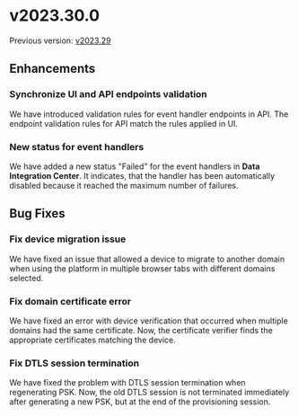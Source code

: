 # v2023.30.0

Previous version: [v2023.29](v2023.29.md)

## Enhancements

### Synchronize UI and API endpoints validation
We have introduced validation rules for event handler endpoints in API. The endpoint validation rules for API match the rules applied in UI.

### New status for event handlers
We have added a new status "Failed" for the event handlers in **Data Integration Center**. It indicates, that the handler has been automatically disabled because it reached the maximum number of failures.

## Bug Fixes

### Fix device migration issue
We have fixed an issue that allowed a device to migrate to another domain when using the platform in multiple browser tabs with different domains selected.

### Fix domain certificate error
We have fixed an error with device verification that occurred when multiple domains had the same certificate. Now, the certificate verifier finds the appropriate certificates matching the device.

### Fix DTLS session termination
We have fixed the problem with DTLS session termination when regenerating PSK. Now, the old DTLS session is not terminated immediately after generating a new PSK, but at the end of the provisioning session.
